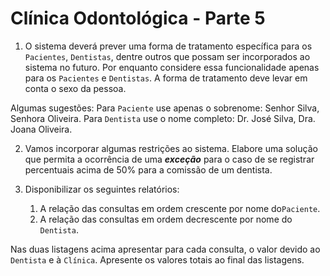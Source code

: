 # Clínica Odontológica - Parte 5
1.	O sistema deverá prever uma forma de tratamento específica para os ```Pacientes```, ```Dentistas```, dentre outros que possam ser incorporados ao sistema no futuro. Por enquanto considere essa funcionalidade apenas para os ```Pacientes``` e ```Dentistas```. A forma de tratamento deve levar em conta o sexo da pessoa. 

Algumas sugestões: Para ```Paciente``` use apenas o sobrenome: Senhor Silva, Senhora Oliveira. Para ```Dentista``` use o nome completo: Dr. José Silva, Dra. Joana Oliveira.

2.	Vamos incorporar algumas restrições ao sistema. Elabore uma solução que permita a ocorrência de uma ***exceção*** para o caso de se registrar percentuais acima de 50% para a comissão de um dentista.

3.	Disponibilizar os seguintes relatórios:
    1. A relação das consultas em ordem crescente por nome do```Paciente```.
    2. A relação das consultas em ordem decrescente por nome do ```Dentista```.

Nas duas listagens acima apresentar para cada consulta, o valor devido ao ```Dentista``` e à ```Clínica```. Apresente os valores totais ao final das listagens.

